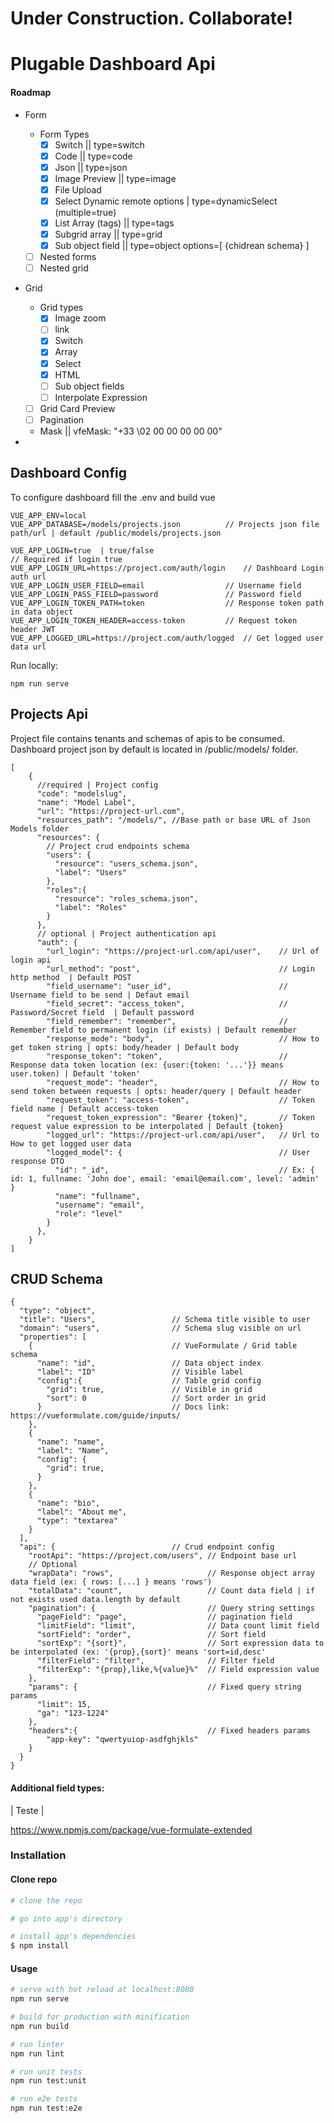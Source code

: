 # Under Construction. Collaborate!

# Plugable Dashboard Api

#### Roadmap

- Form 
    - Form Types
		- [X] Switch || type=switch
        - [X] Code || type=code
		- [X] Json || type=json
        - [x] Image Preview || type=image 
        - [X] File Upload
		- [X] Select Dynamic remote options | type=dynamicSelect (multiple=true)
		- [X] List Array (tags) || type=tags
		- [X] Subgrid array ||  type=grid
		- [X] Sub object field  || type=object options=[ {chidrean schema} ]
    - [ ] Nested forms
    - [ ] Nested grid
- Grid
    - Grid types
        - [X] Image zoom
        - [ ] link
		- [X] Switch
		- [X] Array
		- [X] Select
		- [X] HTML 
		- [ ] Sub object fields
		- [ ] Interpolate Expression
    - [ ] Grid Card Preview
	- [ ] Pagination
	- Mask || vfeMask: "+33 \\02 00 00 00 00 00"

- 
## Dashboard Config

To configure dashboard fill the .env and build vue
```
VUE_APP_ENV=local
VUE_APP_DATABASE=/models/projects.json			// Projects json file path/url | default /public/models/projects.json

VUE_APP_LOGIN=true  | true/false
// Required if login true
VUE_APP_LOGIN_URL=https://project.com/auth/login	// Dashboard Login auth url
VUE_APP_LOGIN_USER_FIELD=email					// Username field
VUE_APP_LOGIN_PASS_FIELD=password				// Password field
VUE_APP_LOGIN_TOKEN_PATH=token					// Response token path in data object
VUE_APP_LOGIN_TOKEN_HEADER=access-token			// Request token header JWT 
VUE_APP_LOGGED_URL=https://project.com/auth/logged	// Get logged user data url
```

Run locally:
```
npm run serve
```

## Projects Api

Project file contains tenants and schemas of apis to be consumed. Dashboard project json by default is located in /public/models/ folder.

```
[
	{
	  //required | Project config
	  "code": "modelslug",
	  "name": "Model Label",
	  "url": "https://project-url.com",
	  "resources_path": "/models/", //Base path or base URL of Json Models folder
	  "resources": {
		// Project crud endpoints schema
		"users": {
		  "resource": "users_schema.json",
		  "label": "Users"
		},
		"roles":{
		  "resource": "roles_schema.json",
		  "label": "Roles"
		}
	  },
	  // optional | Project authentication api
	  "auth": {
		"url_login": "https://project-url.com/api/user",	// Url of login api
		"url_method": "post",								// Login http method  | Default POST
		"field_username": "user_id",						// Username field to be send | Defaut email
		"field_secret": "access_token",						// Password/Secret field  | Default password
		"field_remember": "remember",						// Remember field to permanent login (if exists) | Default remember
		"response_mode": "body",							// How to get token string | opts: body/header | Default body
		"response_token": "token",							// Response data token location (ex: {user:{token: '...'}} means user.token) | Default 'token'
		"request_mode": "header",							// How to send token between requests | opts: header/query | Default header
		"request_token": "access-token",					// Token field name | Default access-token
		"request_token_expression": "Bearer {token}",		// Token request value expression to be interpolated | Default {token}		
		"logged_url": "https://project-url.com/api/user",	// Url to How to get logged user data  
		"logged_model": {									// User response DTO
		  "id": "_id",										// Ex: { id: 1, fullname: 'John doe', email: 'email@email.com', level: 'admin' }
		  "name": "fullname",
		  "username": "email",
		  "role": "level"
		}
	  },
	}
]
```

## CRUD Schema
```
{
  "type": "object",
  "title": "Users",					// Schema title visible to user
  "domain": "users",				// Schema slug visible on url
  "properties": [
    {								// VueFormulate / Grid table schema
      "name": "id",					// Data object index
      "label": "ID"					// Visible label
	  "config":{					// Table grid config
		"grid": true,				// Visible in grid
        "sort": 0					// Sort order in grid
	  }								// Docs link: https://vueformulate.com/guide/inputs/
    },
    {
      "name": "name",
      "label": "Name",
      "config": {
        "grid": true,
      }
    }, 
	{
	  "name": "bio",
	  "label": "About me",
	  "type": "textarea"
	}
  ],
  "api": {							// Crud endpoint config
    "rootApi": "https://project.com/users", // Endpoint base url 
	// Optional
    "wrapData": "rows",						// Response object array data field (ex: { rows: [...] } means 'rows')
    "totalData": "count",					// Count data field | if not exists used data.length by default
    "pagination": {							// Query string settings
      "pageField": "page",					// pagination field
      "limitField": "limit",				// Data count limit field  
      "sortField": "order",					// Sort field
      "sortExp": "{sort}",					// Sort expression data to be interpolated (ex: '{prop},{sort}' means 'sort=id,desc'
      "filterField": "filter",				// Filter field
      "filterExp": "{prop},like,%{value}%"	// Field expression value
    },
    "params": {								// Fixed query string params
      "limit": 15,
      "ga": "123-1224"
    },
	"headers":{								// Fixed headers params
		"app-key": "qwertyuiop-asdfghjkls"
	}
  }
}
``` 

#### Additional field types:

| Teste | 


https://www.npmjs.com/package/vue-formulate-extended 

### Installation

#### Clone repo

``` bash
# clone the repo

# go into app's directory

# install app's dependencies
$ npm install
```

#### Usage

``` bash
# serve with hot reload at localhost:8080
npm run serve

# build for production with minification
npm run build

# run linter
npm run lint

# run unit tests
npm run test:unit

# run e2e tests
npm run test:e2e

```
